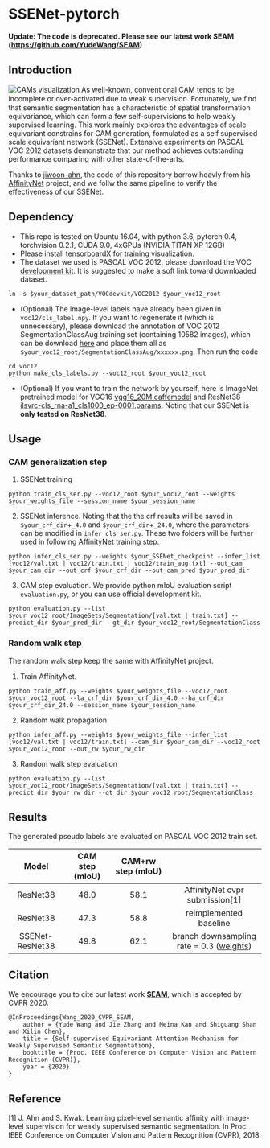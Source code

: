 # SSENet-pytorch

**Update: The code is deprecated. Please see our latest work SEAM (https://github.com/YudeWang/SEAM)**


## Introduction
![CAMs visualization](https://github.com/YudeWang/SSENet-pytorch/blob/master/cams.png)
As well-known, conventional CAM tends to be incomplete or over-activated due to weak supervision. Fortunately, we ﬁnd that semantic segmentation has a characteristic of spatial transformation equivariance, which can form a few self-supervisions to help weakly supervised learning. This work mainly explores the advantages of scale equivariant constrains for CAM generation, formulated as a self supervised scale equivariant network (SSENet). Extensive experiments on PASCAL VOC 2012 datasets demonstrate that our method achieves outstanding performance comparing with other state-of-the-arts.

Thanks to [jiwoon-ahn](https://github.com/jiwoon-ahn), the code of this repository borrow heavly from his [AffinityNet](https://github.com/jiwoon-ahn/psa) project, and we follw the same pipeline to verify the effectiveness of our SSENet.

## Dependency

- This repo is tested on Ubuntu 16.04, with python 3.6, pytorch 0.4, torchvision 0.2.1, CUDA 9.0, 4xGPUs (NVIDIA TITAN XP 12GB)
- Please install [tensorboardX](https://github.com/lanpa/tensorboardX) for training visualization.
- The dataset we used is PASCAL VOC 2012, please download the VOC [development kit](http://host.robots.ox.ac.uk/pascal/VOC/voc2012/). It is suggested to make a soft link toward downloaded dataset.
```
ln -s $your_dataset_path/VOCdevkit/VOC2012 $your_voc12_root
``` 
- (Optional) The image-level labels have already been given in `voc12/cls_label.npy`. If you want to regenerate it (which is unnecessary), please download the annotation of VOC 2012 SegmentationClassAug training set (containing 10582 images), which can be download [here](https://www.dropbox.com/s/oeu149j8qtbs1x0/SegmentationClassAug.zip?dl=0) and place them all as `$your_voc12_root/SegmentationClassAug/xxxxxx.png`. Then run the code
```
cd voc12
python make_cls_labels.py --voc12_root $your_voc12_root
```
- (Optional) If you want to train the network by yourself, here is ImageNet pretrained model for VGG16 [vgg16_20M.caffemodel](http://liangchiehchen.com/projects/Init%20Models.html) and ResNet38 [ilsvrc-cls_rna-a1_cls1000_ep-0001.params](https://github.com/itijyou/ademxapp). Noting that our SSENet is **only tested on ResNet38**.


## Usage
### CAM generalization step

1. SSENet training 
```
python train_cls_ser.py --voc12_root $your_voc12_root --weights $your_weights_file --session_name $your_session_name
```

2. SSENet inference. Noting that the the crf results will be saved in `$your_crf_dir`+`_4.0` and `$your_crf_dir`+`_24.0`, where the parameters can be modified in `infer_cls_ser.py`. These two folders will be further used in following AffinityNet training step.

```
python infer_cls_ser.py --weights $your_SSENet_checkpoint --infer_list [voc12/val.txt | voc12/train.txt | voc12/train_aug.txt] --out_cam $your_cam_dir --out_crf $your_crf_dir --out_cam_pred $your_pred_dir
```

3. CAM step evaluation. We provide python mIoU evaluation script `evaluation.py`, or you can use official development kit.
```
python evaluation.py --list $your_voc12_root/ImageSets/Segmentation/[val.txt | train.txt] --predict_dir $your_pred_dir --gt_dir $your_voc12_root/SegmentationClass
```
### Random walk step
The random walk step keep the same with AffinityNet project. 
1. Train AffinityNet.
```
python train_aff.py --weights $your_weights_file --voc12_root $your_voc12_root --la_crf_dir $your_crf_dir_4.0 --ha_crf_dir $your_crf_dir_24.0 --session_name $your_session_name
```
2. Random walk propagation
```
python infer_aff.py --weights $your_weights_file --infer_list [voc12/val.txt | voc12/train.txt] --cam_dir $your_cam_dir --voc12_root $your_voc12_root --out_rw $your_rw_dir
```
3. Random walk step evaluation
```
python evaluation.py --list $your_voc12_root/ImageSets/Segmentation/[val.txt | train.txt] --predict_dir $your_rw_dir --gt_dir $your_voc12_root/SegmentationClass
```

## Results

The generated pseudo labels are evaluated on PASCAL VOC 2012 train set.

Model | CAM step (mIoU) | CAM+rw step (mIoU) |           |
:----:|:---------------:|:------------------:|:----------:|
ResNet38 | 48.0 | 58.1 | AffinityNet cvpr submission[1]|
ResNet38 | 47.3 | 58.8 | reimplemented baseline |
SSENet-ResNet38 | 49.8 | 62.1 | branch downsampling rate = 0.3  ([weights](https://drive.google.com/open?id=12CZil1LV8iq3Clj-xZCQlUhUWG1wOEt3))

## Citation
We encourage you to cite our latest work [**SEAM**](https://github.com/YudeWang/SEAM), which is accepted by CVPR 2020.
```
@InProceedings{Wang_2020_CVPR_SEAM,
    author = {Yude Wang and Jie Zhang and Meina Kan and Shiguang Shan and Xilin Chen},
    title = {Self-supervised Equivariant Attention Mechanism for Weakly Supervised Semantic Segmentation},
    booktitle = {Proc. IEEE Conference on Computer Vision and Pattern Recognition (CVPR)},
    year = {2020}
}
```

## Reference
[1] J. Ahn and S. Kwak. Learning pixel-level semantic affinity
with image-level supervision for weakly supervised semantic segmentation. In Proc. IEEE Conference on Computer
Vision and Pattern Recognition (CVPR), 2018.

